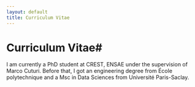 ```yaml
---
layout: default
title: Curriculum Vitae
---
```

# Curriculum Vitae#

I am currently a PhD student at CREST, ENSAE under the supervision of Marco Cuturi. Before that, I got an engineering degree from École polytechnique and a Msc in Data Sciences from Université Paris-Saclay.
